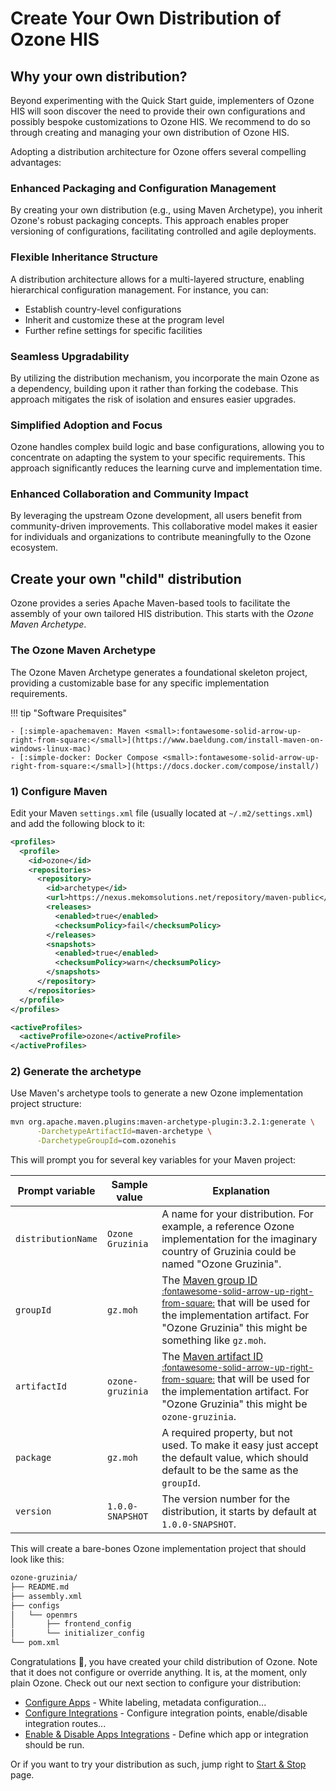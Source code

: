# Create Your Own Distribution of Ozone HIS

## Why your own distribution?

Beyond experimenting with the Quick Start guide, implementers of Ozone HIS will soon discover the need to provide their own configurations and possibly bespoke customizations to Ozone HIS. We recommend to do so through creating and managing your own distribution of Ozone HIS.

Adopting a distribution architecture for Ozone offers several compelling advantages:

### Enhanced Packaging and Configuration Management

By creating your own distribution (e.g., using Maven Archetype), you inherit Ozone's robust packaging concepts. This approach enables proper versioning of configurations, facilitating controlled and agile deployments.

### Flexible Inheritance Structure

A distribution architecture allows for a multi-layered structure, enabling hierarchical configuration management. For instance, you can:

- Establish country-level configurations
- Inherit and customize these at the program level
- Further refine settings for specific facilities

### Seamless Upgradability

By utilizing the distribution mechanism, you incorporate the main Ozone as a dependency, building upon it rather than forking the codebase. This approach mitigates the risk of isolation and ensures easier upgrades.

### Simplified Adoption and Focus

Ozone handles complex build logic and base configurations, allowing you to concentrate on adapting the system to your specific requirements. This approach significantly reduces the learning curve and implementation time.

### Enhanced Collaboration and Community Impact

By leveraging the upstream Ozone development, all users benefit from community-driven improvements. This collaborative model makes it easier for individuals and organizations to contribute meaningfully to the Ozone ecosystem.



## Create your own "child" distribution

Ozone provides a series Apache Maven-based tools to facilitate the assembly of your own tailored HIS distribution. This starts with the _Ozone Maven Archetype_.


### The Ozone Maven Archetype


The Ozone Maven Archetype generates a foundational skeleton project, providing a customizable base for any specific implementation requirements.

!!! tip "Software Prequisites"

    - [:simple-apachemaven: Maven <small>:fontawesome-solid-arrow-up-right-from-square:</small>](https://www.baeldung.com/install-maven-on-windows-linux-mac)
    - [:simple-docker: Docker Compose <small>:fontawesome-solid-arrow-up-right-from-square:</small>](https://docs.docker.com/compose/install/)

### 1) Configure Maven

Edit your Maven `settings.xml` file (usually located at `~/.m2/settings.xml`) and add the following block to it:
```xml
<profiles>
  <profile>
    <id>ozone</id>
    <repositories>
      <repository>
        <id>archetype</id>
        <url>https://nexus.mekomsolutions.net/repository/maven-public</url>
        <releases>
          <enabled>true</enabled>
          <checksumPolicy>fail</checksumPolicy>
        </releases>
        <snapshots>
          <enabled>true</enabled>
          <checksumPolicy>warn</checksumPolicy>
        </snapshots>
      </repository>
    </repositories>
  </profile>
</profiles>

<activeProfiles>
  <activeProfile>ozone</activeProfile>
</activeProfiles>
```

### 2) Generate the archetype

Use Maven's archetype tools to generate a new Ozone implementation project structure:

```bash
mvn org.apache.maven.plugins:maven-archetype-plugin:3.2.1:generate \
      -DarchetypeArtifactId=maven-archetype \
      -DarchetypeGroupId=com.ozonehis 
```

This will prompt you for several key variables for your Maven project:

| Prompt variable    | Sample value     | Explanation                                                                                                                                                                                             |
|--------------------|------------------|---------------------------------------------------------------------------------------------------------------------------------------------------------------------------------------------------------|
| `distributionName` | `Ozone Gruzinia` | A name for your distribution. For example, a reference Ozone implementation for the imaginary country of Gruzinia could be named "Ozone Gruzinia".                                                      |
| `groupId`          | `gz.moh`         | The [Maven group ID <small>:fontawesome-solid-arrow-up-right-from-square:</small>](https://maven.apache.org/guides/mini/guide-naming-conventions.html) that will be used for the implementation artifact. For "Ozone Gruzinia" this might be something like `gz.moh`. |
| `artifactId`       | `ozone-gruzinia` | The [Maven artifact ID <small>:fontawesome-solid-arrow-up-right-from-square:</small>](https://maven.apache.org/guides/mini/guide-naming-conventions.html) that will be used for the implementation artifact. For "Ozone Gruzinia" this might be `ozone-gruzinia`.     |
| `package`          | `gz.moh`         | A required property, but not used. To make it easy just accept the default value, which should default to be the same as the `groupId`.                                                                 |
| `version`          | `1.0.0-SNAPSHOT` | The version number for the distribution, it starts by default at `1.0.0-SNAPSHOT`.                                                                                                                      |


This will create a bare-bones Ozone implementation project that should look like this:
```bash
ozone-gruzinia/
├── README.md
├── assembly.xml
├── configs
│   └── openmrs
│       ├── frontend_config
│       └── initializer_config
└── pom.xml

```

Congratulations :clap:, you have created your child distribution of Ozone. Note that it does not configure or override anything. It is, at the moment, only plain Ozone.
Check out our next section to configure your distribution:

- [Configure Apps](./configure-apps.md) - White labeling, metadata configuration...
- [Configure Integrations](./configure-integrations.md) - Configure integration points, enable/disable integration routes...
- [Enable & Disable Apps Integrations](./enabling-components.md) - Define which app or integration should be run.

Or if you want to try your distribution as such, jump right to [Start & Stop](./start-stop.md) page.
